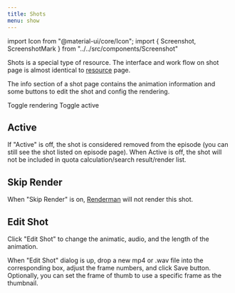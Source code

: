 ```yaml
---
title: Shots
menu: show
---
```

import Icon from "@material-ui/core/Icon";
import { Screenshot, ScreenshotMark } from "../../src/components/Screenshot"

Shots is a special type of resource. The interface and work flow on shot page is almost identical to [resource](/resource) page.

The info section of a shot page contains the animation information and some buttons to edit the shot and config the rendering.

<Screenshot image="/screenshot/shot_info.png">
  <ScreenshotMark x="63%" y="70%" width="15%" height="10%" textPosition="bottom-right" borderRadius="25px">
    Toggle rendering
  </ScreenshotMark>
  <ScreenshotMark x="50%" y="70%" width="12%" height="10%" textPosition="bottom-left" borderRadius="20px">
    Toggle active
  </ScreenshotMark>
</Screenshot>

## Active

If "Active" is off, the shot is considered removed from the episode (you can still see the shot listed on episode page).
When Active is off, the shot will not be included in quota calculation/search result/render list.

## Skip Render

When "Skip Render" is on, [Renderman](../renderman/intro) will not render this shot.

## Edit Shot

Click "Edit Shot" to change the animatic, audio, and the length of the animation.

<Screenshot image="/screenshot/shot_info.png">
  <ScreenshotMark x="58%" y="57.5%" width="27%" height="13%" textPosition="bottom-right" borderRadius="10px">
  </ScreenshotMark>
</Screenshot>

When "Edit Shot" dialog is up, drop a new mp4 or .wav file into the corresponding box, adjust the frame numbers, and click Save button.
Optionally, you can set the frame of thumb to use a specific frame as the thumbnail.

<Screenshot image="/screenshot/edit_shot.png">
</Screenshot>